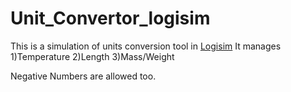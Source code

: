 # Unit_Convertor_logisim
This is a simulation of units conversion tool in [Logisim](http://www.cburch.com/logisim/)
It manages
1)Temperature
2)Length
3)Mass/Weight

Negative Numbers are allowed too.
